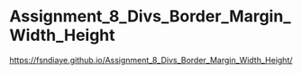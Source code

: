 # Assignment_8_Divs_Border_Margin_Width_Height
https://fsndiaye.github.io/Assignment_8_Divs_Border_Margin_Width_Height/
